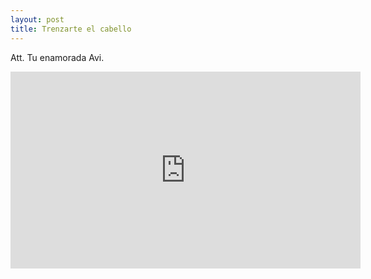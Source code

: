 ```yaml
---
layout: post
title: Trenzarte el cabello
---
```


  
<p Como quisiera ser ese listón que usas para trenzar tus tristezas, y sanar juntas. </p>

<p Ahuyentarte los fantasmas que rondan tu cabeza. </p>

<p Vivir en tu cabello y acompañarte en tus paseos. </p>

<p No importa de qué color sea, porque cualquier color te combina. </p>

<p Solo quisiera ser tu compañera de aventuras. </p>


Att. Tu enamorada Avi.

<iframe width="560" height="315" src="https://www.youtube.com/embed/ksiY_0HO-2o" frameborder="0" allow="accelerometer; encrypted-media; gyroscope; picture-in-picture" allow="autoplay" allowfullscreen></iframe>
